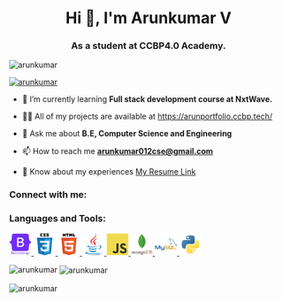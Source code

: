 <h1 align="center">Hi 👋, I'm Arunkumar V</h1>
<h3 align="center">As a student at CCBP4.0 Academy.</h3>

<p align="left"> <img src="https://komarev.com/ghpvc/?username=arunkumar&label=Profile%20views&color=0e75b6&style=flat" alt="arunkumar" /> </p>

<p align="left"> <a href="https://github.com/ryo-ma/github-profile-trophy"><img src="https://github-profile-trophy.vercel.app/?username=arunkumar" alt="arunkumar" /></a> </p>

- 🌱 I’m currently learning **Full stack development course at NxtWave.**

- 👨‍💻 All of my projects are available at https://arunportfolio.ccbp.tech/

- 💬 Ask me about **B.E, Computer Science and Engineering**

- 📫 How to reach me **arunkumar012cse@gmail.com**

- 📄 Know about my experiences [My Resume Link](https://drive.google.com/file/d/16v6HPc8a-TAD-pYI03EkpQJWnGQo0Xce/view](https://drive.google.com/file/d/1ceJq0AsQrkTPp8dFx6byHa7EYf7KBmgC/view?usp=sharing))

<h3 align="left">Connect with me:</h3>
<p align="left">
</p>

<h3 align="left">Languages and Tools:</h3>
<p align="left"> <a href="https://getbootstrap.com" target="_blank" rel="noreferrer"> <img src="https://raw.githubusercontent.com/devicons/devicon/master/icons/bootstrap/bootstrap-plain-wordmark.svg" alt="bootstrap" width="40" height="40"/> </a> <a href="https://www.w3schools.com/css/" target="_blank" rel="noreferrer"> <img src="https://raw.githubusercontent.com/devicons/devicon/master/icons/css3/css3-original-wordmark.svg" alt="css3" width="40" height="40"/> </a> <a href="https://www.w3.org/html/" target="_blank" rel="noreferrer"> <img src="https://raw.githubusercontent.com/devicons/devicon/master/icons/html5/html5-original-wordmark.svg" alt="html5" width="40" height="40"/> </a> <a href="https://www.java.com" target="_blank" rel="noreferrer"> <img src="https://raw.githubusercontent.com/devicons/devicon/master/icons/java/java-original.svg" alt="java" width="40" height="40"/> </a> <a href="https://developer.mozilla.org/en-US/docs/Web/JavaScript" target="_blank" rel="noreferrer"> <img src="https://raw.githubusercontent.com/devicons/devicon/master/icons/javascript/javascript-original.svg" alt="javascript" width="40" height="40"/> </a> <a href="https://www.mongodb.com/" target="_blank" rel="noreferrer"> <img src="https://raw.githubusercontent.com/devicons/devicon/master/icons/mongodb/mongodb-original-wordmark.svg" alt="mongodb" width="40" height="40"/> </a> <a href="https://www.mysql.com/" target="_blank" rel="noreferrer"> <img src="https://raw.githubusercontent.com/devicons/devicon/master/icons/mysql/mysql-original-wordmark.svg" alt="mysql" width="40" height="40"/> </a> <a href="https://www.python.org" target="_blank" rel="noreferrer"> <img src="https://raw.githubusercontent.com/devicons/devicon/master/icons/python/python-original.svg" alt="python" width="40" height="40"/> </a> </p>

<p><img align="left" src="https://github-readme-stats.vercel.app/api/top-langs?username=arunkumar&show_icons=true&locale=en&layout=compact" alt="arunkumar" /></p>

<p>&nbsp;<img align="center" src="https://github-readme-stats.vercel.app/api?username=arunkumar&show_icons=true&locale=en" alt="arunkumar" /></p>

<p><img align="center" src="https://github-readme-streak-stats.herokuapp.com/?user=arunkumar&" alt="arunkumar" /></p>
